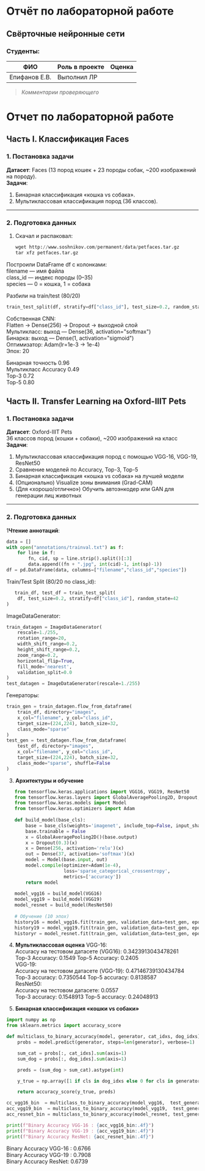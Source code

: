# Отчёт по лабораторной работе
## Свёрточные нейронные сети

### Студенты: 

| ФИО       | Роль в проекте                     | Оценка       |
|-----------|------------------------------------|--------------|
| Епифанов Е.В. | Выполнил ЛР |          |


> *Комментарии проверяющего*

   
# Отчет по лабораторной работе

## Часть I. Классификация Faces

### 1. Постановка задачи  
**Датасет**: Faces (13 пород кошек + 23 породы собак, ~200 изображений на породу).  
**Задачи**:  
1. Бинарная классификация «кошка vs собака».  
2. Мультиклассовая классификация пород (36 классов).

---

### 2. Подготовка данных  

1. Скачал и распаковал:
   ```python 
   wget http://www.soshnikov.com/permanent/data/petfaces.tar.gz  
   tar xfz petfaces.tar.gz  

Построили DataFrame df с колонками:  
filename — имя файла  
class_id — индекс породы (0–35)  
species — 0 = кошка, 1 = собака  

Разбили на train/test (80/20)   
   ```python
   train_test_split(df, stratify=df["class_id"], test_size=0.2, random_state=42)
```
Собственная CNN:  
Flatten → Dense(256) → Dropout → выходной слой  
Мультикласс: выход — Dense(36, activation="softmax")  
Бинарка: выход — Dense(1, activation="sigmoid")  
Оптимизатор: Adam(lr=1e-3 → 1e-4)  
Эпох: 20  

Бинарная точность	0.96  
Мультикласс Accuracy	0.49  
Top-3	0.72  
Top-5	0.80  


## Часть II. Transfer Learning на Oxford-IIIT Pets

### 1. Постановка задачи  
**Датасет**: Oxford-IIIT Pets  
36 классов пород (кошки + собаки), ~200 изображений на класс  
**Задачи**:  
  1. Мультиклассовая классификация пород с помощью VGG-16, VGG-19, ResNet50  
  2. Сравнение моделей по Accuracy, Top-3, Top-5  
  3. Бинарная классификация «кошка vs собака» на лучшей модели  
  4. (Опционально) Visualize зоны внимания (Grad-CAM)  
  5. (Для «хорошо/отлично») Обучить автоэнкодер или GAN для генерации лиц животных

---

### 2. Подготовка данных  
1**Чтение аннотаций**:
   ```python
   data = []
   with open("annotations/trainval.txt") as f:
       for line in f:
           fn, cid, sp = line.strip().split()[:3]
           data.append((fn + ".jpg", int(cid)-1, int(sp)-1))
   df = pd.DataFrame(data, columns=["filename","class_id","species"])
```
Train/Test Split (80/20 по class_id):
```python
   train_df, test_df = train_test_split(
    df, test_size=0.2, stratify=df["class_id"], random_state=42
)
```
ImageDataGenerator:
```python
train_datagen = ImageDataGenerator(
    rescale=1./255,
    rotation_range=20,
    width_shift_range=0.2,
    height_shift_range=0.2,
    zoom_range=0.2,
    horizontal_flip=True,
    fill_mode='nearest',
    validation_split=0.0
)
test_datagen = ImageDataGenerator(rescale=1./255)
```
Генераторы:
```python
train_gen = train_datagen.flow_from_dataframe(
    train_df, directory="images",
    x_col="filename", y_col="class_id",
    target_size=(224,224), batch_size=32,
    class_mode="sparse"
)
test_gen = test_datagen.flow_from_dataframe(
    test_df, directory="images",
    x_col="filename", y_col="class_id",
    target_size=(224,224), batch_size=32,
    class_mode="sparse", shuffle=False
)
```
3. **Архитектуры и обучение**
```python
   from tensorflow.keras.applications import VGG16, VGG19, ResNet50
   from tensorflow.keras.layers import GlobalAveragePooling2D, Dropout, Dense
   from tensorflow.keras.models import Model
   from tensorflow.keras.optimizers import Adam
   
   def build_model(base_cls):
       base = base_cls(weights='imagenet', include_top=False, input_shape=(224,224,3))
       base.trainable = False
       x = GlobalAveragePooling2D()(base.output)
       x = Dropout(0.3)(x)
       x = Dense(256, activation='relu')(x)
       out = Dense(37, activation='softmax')(x)
       model = Model(base.input, out)
       model.compile(optimizer=Adam(1e-4),
                     loss='sparse_categorical_crossentropy',
                     metrics=['accuracy'])
       return model
   
   model_vgg16 = build_model(VGG16)
   model_vgg19 = build_model(VGG19)
   model_resnet = build_model(ResNet50)
   
   # Обучение (10 эпох)
   history16 = model_vgg16.fit(train_gen, validation_data=test_gen, epochs=10)
   history19 = model_vgg19.fit(train_gen, validation_data=test_gen, epochs=10)
   historyr = model_resnet.fit(train_gen, validation_data=test_gen, epochs=10)
```

4. **Мультиклассовая оценка**
   VGG-16:    
   Accuracy на тестовом датасете (VGG16): 0.3423913043478261  
   Top-3 Accuracy: 0.1549
   Top-5 Accuracy: 0.2405  
   VGG-19:  
   Accuracy на тестовом датасете (VGG-19): 0.47146739130434784  
   Top-3 accuracy: 0.7350544
   Top-5 accuracy: 0.8138587  
   ResNet50:  
   Accuracy на тестовом датасете: 0.0557  
   Top-3 accuracy: 0.1548913
   Top-5 accuracy: 0.24048913

5. **Бинарная классификация «кошки vs собаки»**
```python
import numpy as np
from sklearn.metrics import accuracy_score

def multiclass_to_binary_accuracy(model, generator, cat_idxs, dog_idxs):
    probs = model.predict(generator, steps=len(generator), verbose=1)

    sum_cat = probs[:, cat_idxs].sum(axis=1)
    sum_dog = probs[:, dog_idxs].sum(axis=1)

    preds = (sum_dog > sum_cat).astype(int)

    y_true = np.array([1 if cls in dog_idxs else 0 for cls in generator.classes])

    return accuracy_score(y_true, preds)
```
```python
cc_vgg16_bin  = multiclass_to_binary_accuracy(model_vgg16,  test_generator, cat_indices, dog_indices)
acc_vgg19_bin  = multiclass_to_binary_accuracy(model_vgg19,  test_generator, cat_indices, dog_indices)
acc_resnet_bin = multiclass_to_binary_accuracy(model_resnet, test_generator, cat_indices, dog_indices)

print(f"Binary Accuracy VGG-16 : {acc_vgg16_bin:.4f}")
print(f"Binary Accuracy VGG-19 : {acc_vgg19_bin:.4f}")
print(f"Binary Accuracy ResNet: {acc_resnet_bin:.4f}")
```
Binary Accuracy VGG-16 : 0.6766  
Binary Accuracy VGG-19 : 0.7908  
Binary Accuracy ResNet: 0.6739  
